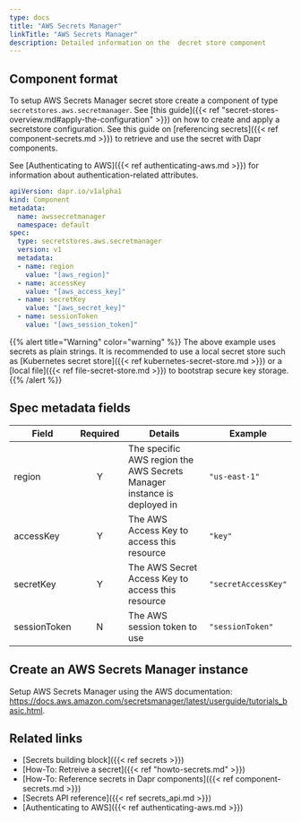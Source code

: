 ```yaml
---
type: docs
title: "AWS Secrets Manager"
linkTitle: "AWS Secrets Manager"
description: Detailed information on the  decret store component
---
```


## Component format

To setup AWS Secrets Manager secret store create a component of type `secretstores.aws.secretmanager`. See [this guide]({{< ref "secret-stores-overview.md#apply-the-configuration" >}}) on how to create and apply a secretstore configuration. See this guide on [referencing secrets]({{< ref component-secrets.md >}}) to retrieve and use the secret with Dapr components.

See [Authenticating to AWS]({{< ref authenticating-aws.md >}}) for information about authentication-related attributes.

```yaml
apiVersion: dapr.io/v1alpha1
kind: Component
metadata:
  name: awssecretmanager
  namespace: default
spec:
  type: secretstores.aws.secretmanager
  version: v1
  metadata:
  - name: region
    value: "[aws_region]"
  - name: accessKey
    value: "[aws_access_key]"
  - name: secretKey
    value: "[aws_secret_key]"
  - name: sessionToken
    value: "[aws_session_token]"
```
{{% alert title="Warning" color="warning" %}}
The above example uses secrets as plain strings. It is recommended to use a local secret store such as [Kubernetes secret store]({{< ref kubernetes-secret-store.md >}}) or a [local file]({{< ref file-secret-store.md >}}) to bootstrap secure key storage.
{{% /alert %}}

## Spec metadata fields

| Field              | Required | Details                                                                 | Example             |
|--------------------|:--------:|-------------------------------------------------------------------------|---------------------|
| region             | Y        | The specific AWS region the AWS Secrets Manager instance is deployed in | `"us-east-1"`       |
| accessKey          | Y        | The AWS Access Key to access this resource                              | `"key"`             |
| secretKey          | Y        | The AWS Secret Access Key to access this resource                       | `"secretAccessKey"` |
| sessionToken       | N        | The AWS session token to use                                            | `"sessionToken"`    |
## Create an AWS Secrets Manager instance

Setup AWS Secrets Manager using the AWS documentation: https://docs.aws.amazon.com/secretsmanager/latest/userguide/tutorials_basic.html.

## Related links
- [Secrets building block]({{< ref secrets >}})
- [How-To: Retreive a secret]({{< ref "howto-secrets.md" >}})
- [How-To: Reference secrets in Dapr components]({{< ref component-secrets.md >}})
- [Secrets API reference]({{< ref secrets_api.md >}})
- [Authenticating to AWS]({{< ref authenticating-aws.md >}})
